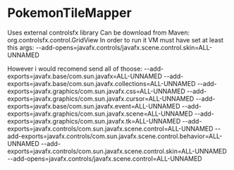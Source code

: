 # PokemonTileMapper
Uses external controlsfx library
Can be download from Maven: org.controlsfx.control.GridView
In order to run it VM must have set at least this args:
  --add-opens=javafx.controls/javafx.scene.control.skin=ALL-UNNAMED

However i would recomend send all of thoose:
  --add-exports=javafx.base/com.sun.javafx=ALL-UNNAMED
  --add-exports=javafx.base/com.sun.javafx.collections=ALL-UNNAMED
  --add-exports=javafx.graphics/com.sun.javafx.css=ALL-UNNAMED
  --add-exports=javafx.graphics/com.sun.javafx.cursor=ALL-UNNAMED
  --add-exports=javafx.base/com.sun.javafx.event=ALL-UNNAMED
  --add-exports=javafx.graphics/com.sun.javafx.scene=ALL-UNNAMED
  --add-exports=javafx.graphics/com.sun.javafx.tk=ALL-UNNAMED
  --add-exports=javafx.controls/com.sun.javafx.scene.control=ALL-UNNAMED
  --add-exports=javafx.controls/com.sun.javafx.scene.control.behavior=ALL-UNNAMED
  --add-exports=javafx.controls/com.sun.javafx.scene.control.skin=ALL-UNNAMED
  --add-opens=javafx.controls/javafx.scene.control=ALL-UNNAMED

